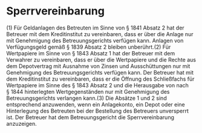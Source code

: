 # Sperrvereinbarung

(1) Für Geldanlagen des Betreuten im Sinne von § 1841 Absatz 2 hat der Betreuer mit dem Kreditinstitut zu vereinbaren, dass er über die Anlage nur mit Genehmigung des Betreuungsgerichts verfügen kann. Anlagen von Verfügungsgeld gemäß § 1839 Absatz 2 bleiben unberührt.(2) Für Wertpapiere im Sinne von § 1843 Absatz 1 hat der Betreuer mit dem Verwahrer zu vereinbaren, dass er über die Wertpapiere und die Rechte aus dem Depotvertrag mit Ausnahme von Zinsen und Ausschüttungen nur mit Genehmigung des Betreuungsgerichts verfügen kann. Der Betreuer hat mit dem Kreditinstitut zu vereinbaren, dass er die Öffnung des Schließfachs für Wertpapiere im Sinne des § 1843 Absatz 2 und die Herausgabe von nach § 1844 hinterlegten Wertgegenständen nur mit Genehmigung des Betreuungsgerichts verlangen kann.(3) Die Absätze 1 und 2 sind entsprechend anzuwenden, wenn ein Anlagekonto, ein Depot oder eine Hinterlegung des Betreuten bei der Bestellung des Betreuers unversperrt ist. Der Betreuer hat dem Betreuungsgericht die Sperrvereinbarung anzuzeigen. 

